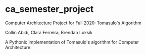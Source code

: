 # ca_semester_project
Computer Architecture Project for Fall 2020: Tomasulo's Algorithm

Collin Abidi, Clara Ferreira, Brendan Luksik

A Pythonic implementation of Tomasulo's algorithm for Computer Architecture.
